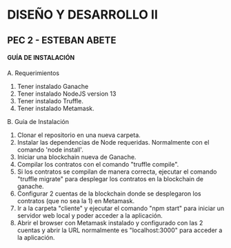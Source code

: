 
# DISEÑO Y DESARROLLO II
## PEC 2 - ESTEBAN ABETE



#### GUÍA DE INSTALACIÓN

A. Requerimientos
1. Tener instalado Ganache
1. Tener instalado NodeJS version 13
1. Tener instalado Truffle.
1. Tener instalado Metamask.

B. Guía de Instalación
1. Clonar el repositorio en una nueva carpeta.
1. Instalar las dependencias de Node requeridas. Normalmente con el comando 'node install'.
1. Iniciar una blockchain nueva de Ganache.
1. Compilar los contratos con el comando "truffle compile".
1. Si los contratos se compilan de manera correcta, ejecutar el comando "truffle migrate" para desplegar los contratos en la blockchain de ganache.
1. Configurar 2 cuentas de la blockchain donde se desplegaron los contratos (que no sea la 1) en Metamask.
1. Ir a la carpeta "cliente" y ejecutar el comando "npm start" para iniciar un servidor web local y poder acceder a la aplicación.
1. Abrir el browser con Metamask instalado y configurado con las 2 cuentas y abrir la URL normalmente es "localhost:3000" para acceder a la aplicación.

